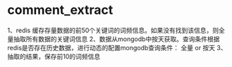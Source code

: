 
# comment_extract
1、redis 缓存存量数据的前50个关键词的词频信息。如果没有找到该信息，则全量抽取所有数据的关键词信息
2、数据从mongodb中按天获取。查询条件根据redis是否存在历史数据，进行动态的配置mongodb查询条件： 全量 or 按天
3、抽取的结果，保存前10的词频信息
